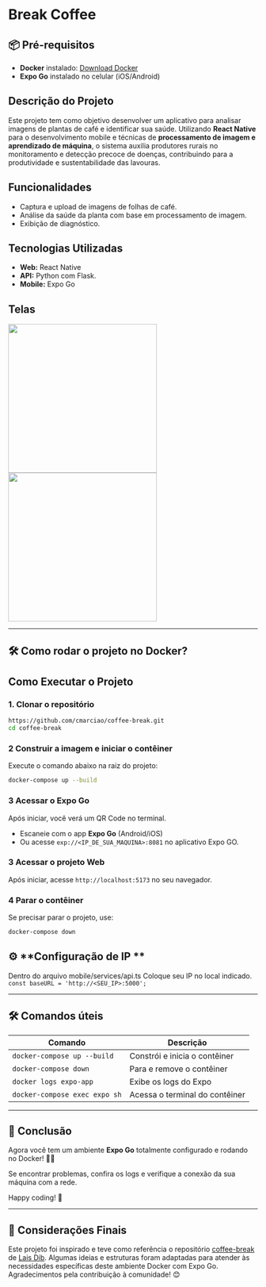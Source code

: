 # Break Coffee

## 📦 **Pré-requisitos**
- **Docker** instalado: [Download Docker](https://www.docker.com/get-started)
- **Expo Go** instalado no celular (iOS/Android)

## Descrição do Projeto
Este projeto tem como objetivo desenvolver um aplicativo para analisar imagens de plantas de café e identificar sua saúde. Utilizando **React Native** para o desenvolvimento mobile e técnicas de **processamento de imagem e aprendizado de máquina**, o sistema auxilia produtores rurais no monitoramento e detecção precoce de doenças, contribuindo para a produtividade e sustentabilidade das lavouras.

## Funcionalidades
- Captura e upload de imagens de folhas de café.
- Análise da saúde da planta com base em processamento de imagem.
- Exibição de diagnóstico.

## Tecnologias Utilizadas
- **Web:** React Native
- **API:** Python com Flask.
- **Mobile:** Expo Go

## Telas

<img src='https://github.com/user-attachments/assets/fc112e73-8917-48e4-ab04-5e4e52473746' width='300px' alt='' />
<img src='https://github.com/user-attachments/assets/4491ff9b-e525-4c18-b599-d885a9f892b4' width='300px' alt='' />

---

## 🛠 **Como rodar o projeto no Docker?**

## Como Executar o Projeto
### 1. Clonar o repositório
```bash
https://github.com/cmarciao/coffee-break.git
cd coffee-break
```

### 2 **Construir a imagem e iniciar o contêiner**
Execute o comando abaixo na raiz do projeto:
```sh
docker-compose up --build
```

### 3 **Acessar o Expo Go**
Após iniciar, você verá um QR Code no terminal.
- Escaneie com o app **Expo Go** (Android/iOS)
- Ou acesse `exp://<IP_DE_SUA_MAQUINA>:8081` no aplicativo Expo GO.

### 3 **Acessar o projeto Web**
Após iniciar, acesse `http://localhost:5173` no seu navegador.

### 4 **Parar o contêiner**
Se precisar parar o projeto, use:
```sh
docker-compose down
```

## ⚙ **Configuração de IP **
Dentro do arquivo mobile/services/api.ts
Coloque seu IP no local indicado.
`const baseURL = 'http://<SEU_IP>:5000';`

---

## 🛠 **Comandos úteis**

| Comando | Descrição |
|---------|-------------|
| `docker-compose up --build` | Constrói e inicia o contêiner |
| `docker-compose down` | Para e remove o contêiner |
| `docker logs expo-app` | Exibe os logs do Expo |
| `docker-compose exec expo sh` | Acessa o terminal do contêiner |

---

## 🎯 **Conclusão**
Agora você tem um ambiente **Expo Go** totalmente configurado e rodando no Docker! 🚀🔥

Se encontrar problemas, confira os logs e verifique a conexão da sua máquina com a rede.

Happy coding! 🎉

---

## 📌 **Considerações Finais**
Este projeto foi inspirado e teve como referência o repositório [coffee-break](https://github.com/laisdib/coffee-break/tree/main) de [Lais Dib](https://github.com/laisdib). Algumas ideias e estruturas foram adaptadas para atender às necessidades específicas deste ambiente Docker com Expo Go. Agradecimentos pela contribuição à comunidade! 😊

